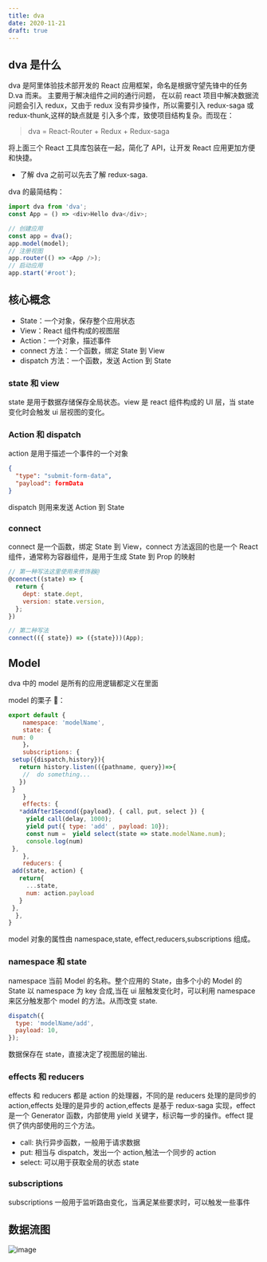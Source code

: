 ```yaml
---
title: dva
date: 2020-11-21
draft: true
---
```


## dva 是什么

dva 是阿里体验技术部开发的 React 应用框架，命名是根据守望先锋中的任务 D.va 而来。 主要用于解决组件之间的通行问题，
在以前 react 项目中解决数据流问题会引入 redux，又由于 redux 没有异步操作，所以需要引入 redux-saga 或 redux-thunk,这样的缺点就是
引入多个库，致使项目结构复杂。而现在：

> dva = React-Router + Redux + Redux-saga

将上面三个 React 工具库包装在一起，简化了 API，让开发 React 应用更加方便和快捷。

- 了解 dva 之前可以先去了解 redux-saga.

dva 的最简结构：

```js
import dva from 'dva';
const App = () => <div>Hello dva</div>;

// 创建应用
const app = dva();
app.model(model);
// 注册视图
app.router(() => <App />);
// 启动应用
app.start('#root');
```

## 核心概念

- State：一个对象，保存整个应用状态
- View：React 组件构成的视图层
- Action：一个对象，描述事件
- connect 方法：一个函数，绑定 State 到 View
- dispatch 方法：一个函数，发送 Action 到 State

### state 和 view

state 是用于数据存储保存全局状态。view 是 react 组件构成的 UI 层，当 state 变化时会触发 ui 层视图的变化。

### Action 和 dispatch

action 是用于描述一个事件的一个对象

```json
{
  "type": "submit-form-data",
  "payload": formData
}
```

dispatch 则用来发送 Action 到 State

### connect

connect 是一个函数，绑定 State 到 View，connect 方法返回的也是一个 React 组件，通常称为容器组件，是用于生成 State 到 Prop 的映射

```js
// 第一种写法这里使用来修饰器@
@connect((state) => {
  return {
    dept: state.dept,
    version: state.version,
  };
})

// 第二种写法
connect(({ state}) => ({state}))(App);
```

## Model

dva 中的 model 是所有的应用逻辑都定义在里面

model 的栗子 🌰：

```js
export default {
    namespace: 'modelName',
    state: {
 num: 0
    }，
    subscriptions: {
 setup({dispatch,history}){
   return history.listen(({pathname, query})=>{
    //  do something...
   })
 }
    }
    effects: {
   *addAfter1Second({payload}, { call, put, select }) {
     yield call(delay, 1000);
     yield put({ type: 'add' , payload: 10});
     const num =  yield select(state => state.modelName.num);
     console.log(num)
 },
    },
    reducers: {
 add(state, action) {
   return{
     ...state,
     num: action.payload
   }
 },
  },
}
```

model 对象的属性由 namespace,state, effect,reducers,subscriptions 组成。

### namespace 和 state

namespace 当前 Model 的名称。整个应用的 State，由多个小的 Model 的 State 以 namespace 为 key 合成,当在 ui 层触发变化时，可以利用 namespace 来区分触发那个 model 的方法。从而改变 state.

```js
dispatch({
  type: 'modelName/add',
  payload: 10,
});
```

数据保存在 state，直接决定了视图层的输出.

### effects 和 reducers

effects 和 reducers 都是 action 的处理器，不同的是 reducers 处理的是同步的 action,effects 处理的是异步的 action,effects 是基于 redux-saga 实现，effect 是一个 Generator 函数，内部使用 yield 关键字，标识每一步的操作。effect 提供了供内部使用的三个方法。

- call: 执行异步函数，一般用于请求数据
- put: 相当与 dispatch，发出一个 action,触法一个同步的 action
- select: 可以用于获取全局的状态 state

### subscriptions

subscriptions 一般用于监听路由变化，当满足某些要求时，可以触发一些事件

## 数据流图

![image](https://user-images.githubusercontent.com/21194931/56455493-812b0a00-6391-11e9-866b-a70f6ceefb9f.png)
